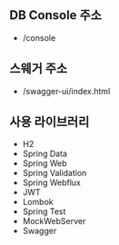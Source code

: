 ## DB Console 주소
- /console

## 스웨거 주소
- /swagger-ui/index.html

## 사용 라이브러리
- H2
- Spring Data
- Spring Web
- Spring Validation
- Spring Webflux
- JWT
- Lombok
- Spring Test
- MockWebServer
- Swagger